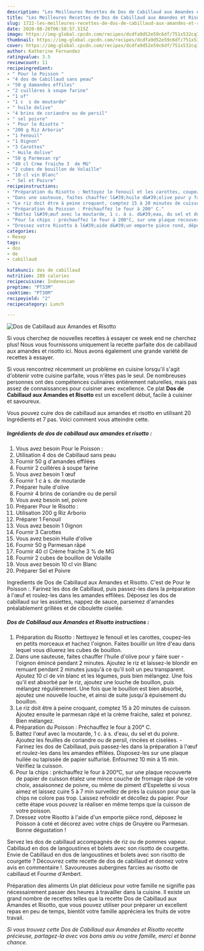 ```yaml
---
description: "Les Meilleures Recettes de Dos de Cabillaud aux Amandes et Risotto"
title: "Les Meilleures Recettes de Dos de Cabillaud aux Amandes et Risotto"
slug: 1722-les-meilleures-recettes-de-dos-de-cabillaud-aux-amandes-et-risotto
date: 2020-08-26T06:58:57.515Z
image: https://img-global.cpcdn.com/recipes/dcdfa9d52e59c6df/751x532cq70/dos-de-cabillaud-aux-amandes-et-risotto-photo-principale-de-la-recette.jpg
thumbnail: https://img-global.cpcdn.com/recipes/dcdfa9d52e59c6df/751x532cq70/dos-de-cabillaud-aux-amandes-et-risotto-photo-principale-de-la-recette.jpg
cover: https://img-global.cpcdn.com/recipes/dcdfa9d52e59c6df/751x532cq70/dos-de-cabillaud-aux-amandes-et-risotto-photo-principale-de-la-recette.jpg
author: Katherine Fernandez
ratingvalue: 3.5
reviewcount: 11
recipeingredient:
- " Pour le Poisson "
- "4 dos de Cabillaud sans peau"
- "50 g damandes effiles"
- "2 cuillères à soupe farine"
- "1 uf"
- "1 c  s de moutarde"
- " huile dolive"
- "4 brins de coriandre ou de persil"
- " sel poivre"
- " Pour le Risotto "
- "200 g Riz Arborio"
- "1 Fenouil"
- "1 0ignon"
- "3 Carottes"
- " Huile dolive"
- "50 g Parmesan rp"
- "40 cl Crme fraiche 3  de MG"
- "2 cubes de bouillon de Volaille"
- "10 cl vin Blanc"
- " Sel et Poivre"
recipeinstructions:
- "Préparation du Risotto : Nettoyez le fenouil et les carottes, coupez-les en petits morceaux et hachez l&#39;oignon. Faites bouillir un litre d&#39;eau dans lequel vous diluerez les cubes de bouillon."
- "Dans une sauteuse, faites chauffer l&#39;huile d&#39;olive pour y faire suer l&#39;oignon émincé pendant 2 minutes. Ajoutez le riz et laissez-le blondir en remuant pendant 2 minutes jusqu&#39;à ce qu&#39;il soit un peu transparent. Ajoutez 10 cl de vin blanc et les légumes, puis bien mélangez. Une fois qu&#39;il est absorbé par le riz, ajoutez une louche de bouillon, puis mélangez régulièrement. Une fois que le bouillon est bien absorbé, ajoutez une nouvelle louche, et ainsi de suite jusqu&#39;à épuisement du bouillon."
- "Le riz doit être à peine croquant, comptez 15 à 20 minutes de cuisson. Ajoutez ensuite le parmesan râpé et la crème fraiche, salez et poivrez. Bien mélangez."
- "Préparation du Poisson : Préchauffez le four à 200° C."
- "Battez l&#39;œuf avec la moutarde, 1 c. à s. d&#39;eau, du sel et du poivre. Ajoutez les feuilles de coriandre ou de persil, rincées et ciselées. Farinez les dos de Cabillaud, puis passez-les dans la préparation à l&#39;œuf et roulez-les dans les amandes effilées. Disposez-les sur une plaque huilée ou tapissée de papier sulfurisé. Enfournez 10 min à 15 min. Vérifiez la cuisson."
- "Pour la chips : préchauffez le four à 200°C, sur une plaque recouverte de papier de cuisson étalez une mince couche de fromage râpé de votre choix, assaisonnez de poivre, ou même de piment d&#39;Espelette si vous aimez et laissez cuire 5 à 7 min surveillez de près la cuisson pour que la chips ne colore pas trop. Laissez refroidir et décollez du papier. Pour cette étape vous pouvez la réaliser en même temps que la cuisson de votre poisson."
- "Dressez votre Risotto à l&#39;aide d&#39;un emporte pièce rond, déposez le Poisson à coté et décorez avec votre chips de Gruyère ou Parmesan. Bonne dégustation !"
categories:
- Resep
tags:
- dos
- de
- cabillaud

katakunci: dos de cabillaud 
nutrition: 289 calories
recipecuisine: Indonesian
preptime: "PT33M"
cooktime: "PT30M"
recipeyield: "2"
recipecategory: Lunch

---
```



![Dos de Cabillaud aux Amandes et Risotto](https://img-global.cpcdn.com/recipes/dcdfa9d52e59c6df/751x532cq70/dos-de-cabillaud-aux-amandes-et-risotto-photo-principale-de-la-recette.jpg)

Si vous cherchez de nouvelles recettes à essayer ce week end ne cherchez plus! Nous vous fournissons uniquement la recette parfaite dos de cabillaud aux amandes et risotto ici. Nous avons également une grande variété de recettes à essayer.

Si vous rencontrez récemment un problème en cuisine lorsqu'il s'agit d'obtenir votre cuisine parfaite, vous n'êtes pas le seul. De nombreuses personnes ont des compétences culinaires entièrement naturelles, mais pas assez de connaissances pour cuisiner avec excellence. Ce plat <strong> Dos de Cabillaud aux Amandes et Risotto </strong> est un excellent début, facile à cuisiner et savoureux.

<!--inarticleads1-->

Vous pouvez cuire dos de cabillaud aux amandes et risotto en utilisant 20 Ingrédients et 7 pas. Voici comment vous atteindre cette.

##### Ingrédients de dos de cabillaud aux amandes et risotto :

1. Vous avez besoin  Pour le Poisson :
1. Utilisation 4 dos de Cabillaud sans peau
1. Fournir 50 g d&#39;amandes effilées
1. Fournir 2 cuillères à soupe farine
1. Vous avez besoin 1 œuf
1. Fournir 1 c à s. de moutarde
1. Préparer  huile d&#39;olive
1. Fournir 4 brins de coriandre ou de persil
1. Vous avez besoin  sel, poivre
1. Préparer  Pour le Risotto :
1. Utilisation 200 g Riz Arborio
1. Préparer 1 Fenouil
1. Vous avez besoin 1 0ignon
1. Fournir 3 Carottes
1. Vous avez besoin  Huile d&#39;olive
1. Fournir 50 g Parmesan râpé
1. Fournir 40 cl Crème fraiche 3 % de MG
1. Fournir 2 cubes de bouillon de Volaille
1. Vous avez besoin 10 cl vin Blanc
1. Préparer  Sel et Poivre


Ingredients de Dos de Cabillaud aux Amandes et Risotto. C&#39;est de Pour le Poisson :. Farinez les dos de Cabillaud, puis passez-les dans la préparation à l&#39;œuf et roulez-les dans les amandes effilées. Déposez les dos de cabillaud sur les assiettes, nappez de sauce, parsemez d&#39;amandes préalablement grillées et de ciboulette ciselée. 

<!--inarticleads2-->

##### Dos de Cabillaud aux Amandes et Risotto instructions :

1. Préparation du Risotto : Nettoyez le fenouil et les carottes, coupez-les en petits morceaux et hachez l&#39;oignon. Faites bouillir un litre d&#39;eau dans lequel vous diluerez les cubes de bouillon.
1. Dans une sauteuse, faites chauffer l&#39;huile d&#39;olive pour y faire suer - l&#39;oignon émincé pendant 2 minutes. Ajoutez le riz et laissez-le blondir en remuant pendant 2 minutes jusqu&#39;à ce qu&#39;il soit un peu transparent. Ajoutez 10 cl de vin blanc et les légumes, puis bien mélangez. Une fois qu&#39;il est absorbé par le riz, ajoutez une louche de bouillon, puis mélangez régulièrement. Une fois que le bouillon est bien absorbé, ajoutez une nouvelle louche, et ainsi de suite jusqu&#39;à épuisement du bouillon.
1. Le riz doit être à peine croquant, comptez 15 à 20 minutes de cuisson. Ajoutez ensuite le parmesan râpé et la crème fraiche, salez et poivrez. Bien mélangez.
1. Préparation du Poisson : Préchauffez le four à 200° C.
1. Battez l&#39;œuf avec la moutarde, 1 c. à s. d&#39;eau, du sel et du poivre. Ajoutez les feuilles de coriandre ou de persil, rincées et ciselées. - Farinez les dos de Cabillaud, puis passez-les dans la préparation à l&#39;œuf et roulez-les dans les amandes effilées. Disposez-les sur une plaque huilée ou tapissée de papier sulfurisé. Enfournez 10 min à 15 min. Vérifiez la cuisson.
1. Pour la chips : préchauffez le four à 200°C, sur une plaque recouverte de papier de cuisson étalez une mince couche de fromage râpé de votre choix, assaisonnez de poivre, ou même de piment d&#39;Espelette si vous aimez et laissez cuire 5 à 7 min surveillez de près la cuisson pour que la chips ne colore pas trop. Laissez refroidir et décollez du papier. Pour cette étape vous pouvez la réaliser en même temps que la cuisson de votre poisson.
1. Dressez votre Risotto à l&#39;aide d&#39;un emporte pièce rond, déposez le Poisson à coté et décorez avec votre chips de Gruyère ou Parmesan. Bonne dégustation !


Servez les dos de cabillaud accompagnés de riz ou de pommes vapeur. Cabillaud en dos de langoustines et bolets avec son risotto de courgette. Envie de Cabillaud en dos de langoustines et bolets avec son risotto de courgette ? Découvrez cette recette de dos de cabillaud et donnez votre avis en commentaire !. Savoureuses aubergines farcies au risotto de cabillaud et Fourme d&#39;Ambert. 

<!--inarticleads1-->

<p>
Préparation des aliments Un plat délicieux pour votre famille ne signifie pas nécessairement passer des heures à travailler dans la cuisine. Il existe un grand nombre de recettes telles que la recette Dos de Cabillaud aux Amandes et Risotto, que vous pouvez utiliser pour préparer un excellent repas en peu de temps, bientôt votre famille appréciera les fruits de votre travail.
</p>

<p>
<i>Si vous trouvez cette Dos de Cabillaud aux Amandes et Risotto recette précieuse, partagez-la avec vos bons amis ou votre famille, merci et bonne chance.</i>
</p>
